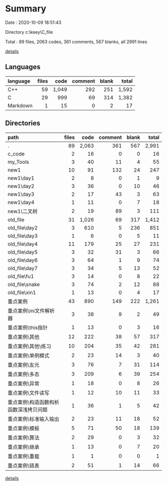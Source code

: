 # Summary

Date : 2020-10-09 18:51:43

Directory c:\keey\C_file

Total : 89 files,  2063 codes, 361 comments, 567 blanks, all 2991 lines

[details](details.md)

## Languages
| language | files | code | comment | blank | total |
| :--- | ---: | ---: | ---: | ---: | ---: |
| C++ | 59 | 1,049 | 292 | 251 | 1,592 |
| C | 29 | 999 | 69 | 314 | 1,382 |
| Markdown | 1 | 15 | 0 | 2 | 17 |

## Directories
| path | files | code | comment | blank | total |
| :--- | ---: | ---: | ---: | ---: | ---: |
| . | 89 | 2,063 | 361 | 567 | 2,991 |
| c_code | 2 | 16 | 0 | 0 | 16 |
| my_Tools | 3 | 40 | 11 | 4 | 55 |
| new1 | 10 | 91 | 132 | 24 | 247 |
| new1\day1 | 2 | 8 | 0 | 1 | 9 |
| new1\day2 | 3 | 36 | 0 | 10 | 46 |
| new1\day3 | 2 | 17 | 43 | 3 | 63 |
| new1\day4 | 1 | 11 | 0 | 7 | 18 |
| new1\二叉树 | 2 | 19 | 89 | 3 | 111 |
| old_file | 31 | 1,026 | 69 | 317 | 1,412 |
| old_file\day2 | 3 | 610 | 5 | 236 | 851 |
| old_file\day3 | 1 | 6 | 0 | 5 | 11 |
| old_file\day4 | 11 | 179 | 25 | 27 | 231 |
| old_file\day5 | 3 | 32 | 31 | 3 | 66 |
| old_file\day6 | 3 | 64 | 1 | 9 | 74 |
| old_file\day7 | 3 | 34 | 5 | 13 | 52 |
| old_file\fu1 | 3 | 14 | 0 | 8 | 22 |
| old_file\snake | 3 | 74 | 2 | 12 | 88 |
| old_file\xin1 | 1 | 13 | 0 | 4 | 17 |
| 重点案例 | 43 | 890 | 149 | 222 | 1,261 |
| 重点案例\ini文件解析器 | 3 | 38 | 9 | 2 | 49 |
| 重点案例\this指针 | 1 | 13 | 0 | 3 | 16 |
| 重点案例\其他 | 12 | 222 | 38 | 57 | 317 |
| 重点案例\其他\练习 | 10 | 204 | 35 | 42 | 281 |
| 重点案例\单例模式 | 2 | 23 | 14 | 3 | 40 |
| 重点案例\友元 | 3 | 76 | 7 | 31 | 114 |
| 重点案例\多态 | 3 | 209 | 6 | 39 | 254 |
| 重点案例\异常 | 1 | 18 | 0 | 8 | 26 |
| 重点案例\文件读写 | 1 | 12 | 10 | 11 | 33 |
| 重点案例\构造函数构析函数深浅拷贝问题 | 1 | 36 | 1 | 5 | 42 |
| 重点案例\标准输入输出 | 2 | 23 | 11 | 18 | 52 |
| 重点案例\模板 | 5 | 71 | 50 | 18 | 139 |
| 重点案例\算法 | 2 | 29 | 0 | 3 | 32 |
| 重点案例\继承 | 1 | 13 | 0 | 7 | 20 |
| 重点案例\重载 | 1 | 1 | 0 | 0 | 1 |
| 重点案例\链表 | 2 | 51 | 1 | 14 | 66 |

[details](details.md)
